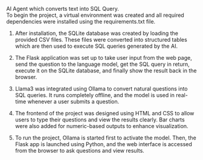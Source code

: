AI Agent which converts text into SQL Query.  
To begin the project, a virtual environment was created and all required dependencies were installed using the requirements.txt file.

1. After installation, the SQLite database was created by loading the provided CSV files. These files were converted into structured tables which are then used to execute SQL queries generated by the AI.

2. The Flask application was set up to take user input from the web page, send the question to the language model, get the SQL query in return, execute it on the SQLite database, and finally show the result back in the browser.

3. Llama3 was integrated using Ollama to convert natural questions into SQL queries. It runs completely offline, and the model is used in real-time whenever a user submits a question.

4. The frontend of the project was designed using HTML and CSS to allow users to type their questions and view the results clearly. Bar charts were also added for numeric-based outputs to enhance visualization.

5. To run the project, Ollama is started first to activate the model. Then, the Flask app is launched using Python, and the web interface is accessed from the browser to ask questions and view results.

